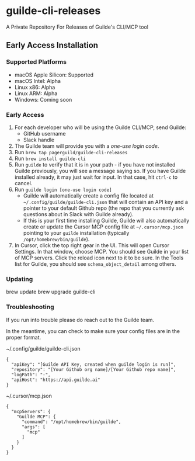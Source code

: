 # guilde-cli-releases
A Private Repository For Releases of Guilde's CLI/MCP tool

## Early Access Installation
### Supported Platforms
- macOS Apple Silicon: Supported
- macOS Intel: Alpha
- Linux x86: Alpha
- Linux ARM: Alpha
- Windows: Coming soon

### Early Access
1. For each developer who will be using the Guilde CLI/MCP, send Guilde:
    - GitHub username
    - Slack handle
2. The Guilde team will provide you with a *one-use login code*.
3. Run `brew tap pagerguild/guilde-cli-releases`
4. Run `brew install guilde-cli`
5. Run `guilde` to verify that it is in your path - if you have not installed Guilde previously, you will see a message saying so.  If you have Guilde installed already, it may just wait for input.  In that case, hit `ctrl-c` to cancel.
6. Run `guilde login [one-use login code]`
    - Guilde will automatically create a config file located at `~/.config/guilde/guilde-cli.json` that will contain an API key and a pointer to your default Github repo (the repo that you currently ask questions about in Slack with Guilde already).
    - If this is your first time installing Guilde, Guilde will also automatically create or update the Cursor MCP config file at `~/.cursor/mcp.json` pointing to your `guilde` installation (typically `/opt/homebrew/bin/guilde`).
7. In Cursor, click the top right gear in the UI. This will open Cursor Settings.  In that window, choose MCP.  You should see Guilde in your list of MCP servers.  Click the reload icon next to it to be sure.  In the Tools list for Guilde, you should see `schema_object_detail` among others.

### Updating

brew update 
brew upgrade guilde-cli


### Troubleshooting

If you run into trouble please do reach out to the Guilde team.

In the meantime, you can check to make sure your config files are in the proper format.

~/.config/guilde/guilde-cli.json
```
{
  "apiKey": "[Guilde API Key, created when guilde login is run]",
  "repository": "[Your Github org name]/[Your Github repo name]",
  "logPath": "-",
  "apiHost": "https://api.guilde.ai"
}
```
~/.cursor/mcp.json
```
{
  "mcpServers": {
    "Guilde MCP": {
      "command": "/opt/homebrew/bin/guilde",
      "args": [
        "mcp"
      ]
    }
  }
}
```

